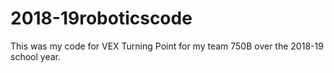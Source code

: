 # 2018-19roboticscode

This was my code for VEX Turning Point for my team 750B over the 2018-19 school year.
